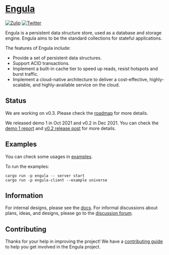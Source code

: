 # [Engula](https://engula.io)

[![Zulip][zulip-badge]][zulip-url]
[![Twitter][twitter-badge]][twitter-url]

[zulip-badge]: https://img.shields.io/badge/Zulip-chat-brightgreen?style=flat-square&logo=zulip
[zulip-url]: https://engula.zulipchat.com
[twitter-badge]: https://img.shields.io/twitter/follow/engulaio?style=flat-square&logo=twitter&color=brightgreen
[twitter-url]: https://twitter.com/intent/follow?screen_name=engulaio

Engula is a persistent data structure store, used as a database and storage engine. Engula aims to be the standard collections for stateful applications.

The features of Engula include:

- Provide a set of persistent data structures.
- Support ACID transactions.
- Implement a built-in cache tier to speed up reads, resist hotspots and burst traffic.
- Implement a cloud-native architecture to deliver a cost-effective, highly-scalable, and highly-available service on the cloud.

## Status

We are working on v0.3. Please check the [roadmap][roadmap] for more details.

[roadmap]: https://github.com/engula/engula/issues/359

We released demo 1 in Oct 2021 and v0.2 in Dec 2021. You can check the [demo 1 report](https://engula.com/posts/demo-1/) and [v0.2 release post](https://engula.io/posts/release-0.2/) for more details.

## Examples

You can check some usages in [examples](src/client/examples).

To run the examples:

```
cargo run -p engula -- server start
cargo run -p engula-client --example universe
```

## Information

For internal designs, please see the [docs](docs). For informal discussions about plans, ideas, and designs, please go to the [discussion forum](https://github.com/engula/engula/discussions).

## Contributing

Thanks for your help in improving the project! We have a [contributing guide](CONTRIBUTING.md) to help you get involved in the Engula project.
